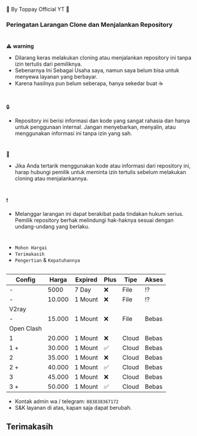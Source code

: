 🍚 By Toppay Official YT 🚀
### Peringatan Larangan Clone dan Menjalankan Repository
#
⚠️ **warning**
- Dilarang keras melakukan cloning atau menjalankan repository ini tanpa izin tertulis dari pemiliknya.
- Sebenarnya Ini Sebagai Usaha saya, namun saya belum bisa untuk menyewa layanan yang berbayar.
- Karena hasilnya pun belum seberapa, hanya sekedar buat ☕
#
🔒
- Repository ini berisi informasi dan kode yang sangat rahasia dan hanya untuk penggunaan internal. Jangan menyebarkan, menyalin, atau menggunakan informasi ini tanpa izin yang sah.
#
📩
- Jika Anda tertarik menggunakan kode atau informasi dari repository ini, harap hubungi pemilik untuk meminta izin tertulis sebelum melakukan cloning atau menjalankannya.
#
❗
- Melanggar larangan ini dapat berakibat pada tindakan hukum serius. Pemilik repository berhak melindungi hak-haknya sesuai dengan undang-undang yang berlaku.
#
- `Mohon Hargai`
- `Terimakasih`
- `Pengertian` & `Kepatuhannya`

##

| Config  | Harga   | Expired | Plus | Tipe  | Akses |
| ------- | ------- | ------- | ---- | ----- | ----- |
| -       | 5000    | 7 Day   |  ❌  | File  | ⁉️    |
| -       | 10.000  | 1 Mount |  ❌  | File  | ⁉️    |
| V2ray   |
| -       | 15.000  | 1 Mount |  ❌  | File  | Bebas |
| Open Clash |
|  1      | 20.000  | 1 Mount |  ❌  | Cloud | Bebas |
|  1 +    | 30.000  | 1 Mount |  ✅  | Cloud | Bebas |
|  2      | 35.000  | 1 Mount |  ❌  | Cloud | Bebas |
|  2 +    | 40.000  | 1 Mount |  ✅  | Cloud | Bebas |
|  3      | 45.000  | 1 Mount |  ❌  | Cloud | Bebas |
|  3 +    | 50.000  | 1 Mount |  ✅  | Cloud | Bebas |

- Kontak admin wa / telegram: `083838367172`
- S&K
 layanan di atas, kapan saja dapat berubah.

##
## Terimakasih